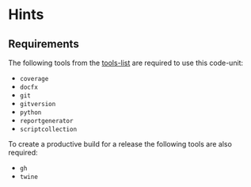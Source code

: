 # Hints

## Requirements

The following tools from the [tools-list](https://github.com/anionDev/ScriptCollection/blob/main/ScriptCollection/Other/Reference/ReferenceContent/articles/RequiredToolsForCommonProjectStructure.md#Tools) are required to use this code-unit:

- `coverage`
- `docfx`
- `git`
- `gitversion`
- `python`
- `reportgenerator`
- `scriptcollection`

To create a productive build for a release the following tools are also required:

- `gh`
- `twine`
